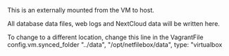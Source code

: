 This is an externally mounted from the VM to host.    

All database data files, web logs and NextCloud data will be written here.

To change to a different location, change this line in the VagrantFile
config.vm.synced_folder "../data", "/opt/netfilebox/data", type: "virtualbox
